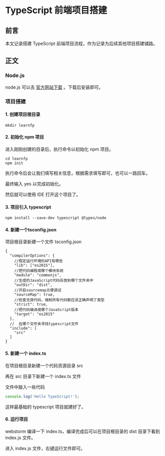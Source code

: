 # TypeScript 前端项目搭建

## 前言

本文记录搭建 TypeScript 前端项目流程，作为记录为后续其他项目搭建铺路。

## 正文

### Node.js

node.js 可以去 [官方网站下载](https://nodejs.org/zh-cn/) 。下载后安装即可。

### 项目搭建

#### 1. 创建项目根目录

```shell
mkdir learnfp
```

#### 2. 初始化 npm 项目

进入刚刚创建的目录后，执行命令以初始化 npm 项目。

```shell
cd learnfp
npm init
```

执行命令后会让我们填写相关信息，根据需求填写即可，也可以一路回车。

最终输入 yes 以完成初始化。

然后就可以使用 IDE 打开这个项目了。

#### 3. 项目引入 typescript

```shell
npm install --save-dev typescript @types/node
```

#### 4. 新建一个tsconfig.json

项目根目录新建一个文件 tsconfig.json

```json5
{
  "compilerOptions": {
    //假定运行环境的API有哪些
    "lib": ["es2015"],
    //把代码编程成哪个模块系统
    "module": "commonjs",
    //生成的JavaScript代码存放到哪个文件夹中
    "outDir": "dist",
    //开启sourcemap方便调试
    "sourceMap": true,
    //检查无效代码，强制所有代码都应该正确声明了类型
    "strict": true,
    //把代码编译成哪个JavaScript版本
    "target": "es2015"
  },
  //  在哪个文件夹寻找typescript文件
  "include": [
    "src"
  ]
}
```

#### 5. 新建一个 index.ts

在项目根目录新建一个代码资源目录 src

再在 src 目录下新建一个 index.ts 文件

文件中敲入一些代码

```typescript
console.log('Hello TypeScript!');
```

这样最基础的 typescript 项目就建好了。

#### 6. 运行项目

webstorm 编译一下 index.ts，编译完成后可以在项目根目录的 dist 目录下看到 index.js 文件。

进入 index.js 文件，右键运行文件即可。
